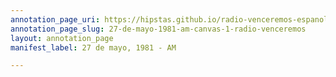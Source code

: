 ```yaml
---
annotation_page_uri: https://hipstas.github.io/radio-venceremos-espanol/annotations/27-de-mayo-1981-am-canvas-1-radio-venceremos.json
annotation_page_slug: 27-de-mayo-1981-am-canvas-1-radio-venceremos
layout: annotation_page
manifest_label: 27 de mayo, 1981 - AM

---
```

